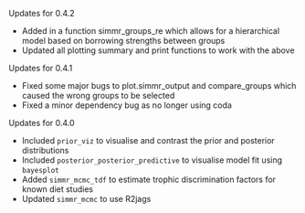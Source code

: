 Updates for 0.4.2

- Added in a function simmr_groups_re which allows for a hierarchical model based on borrowing strengths between groups
- Updated all plotting summary and print functions to work with the above

Updates for 0.4.1

- Fixed some major bugs to plot.simmr_output and compare_groups which caused the wrong groups to be selected
- Fixed a minor dependency bug as no longer using coda

Updates for 0.4.0

- Included `prior_viz` to visualise and contrast the prior and posterior distributions
- Included `posterior_posterior_predictive` to visualise model fit using `bayesplot`
- Added `simmr_mcmc_tdf` to estimate trophic discrimination factors for known diet studies
- Updated `simmr_mcmc` to use R2jags 

